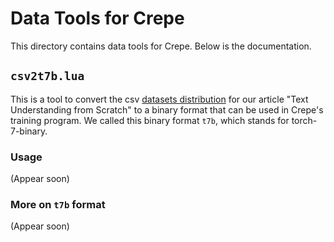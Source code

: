 # Data Tools for Crepe

This directory contains data tools for Crepe. Below is the documentation.

## `csv2t7b.lua`

This is a tool to convert the csv [datasets distribution](http://goo.gl/JyCnZq) for our article "Text Understanding from Scratch" to a binary format that can be used in Crepe's training program. We called this binary format `t7b`, which stands for torch-7-binary.

### Usage

(Appear soon)

### More on `t7b` format

(Appear soon)
